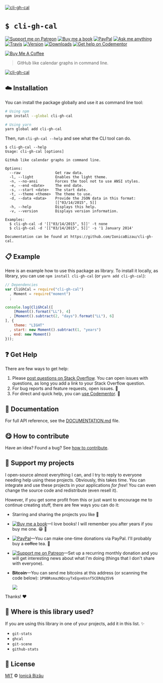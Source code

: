 <!-- Please do not edit this file. Edit the `blah` field in the `package.json` instead. If in doubt, open an issue. -->








[![cli-gh-cal](http://i.imgur.com/pw82kYP.png)](#)











# `$ cli-gh-cal`

 [![Support me on Patreon][badge_patreon]][patreon] [![Buy me a book][badge_amazon]][amazon] [![PayPal][badge_paypal_donate]][paypal-donations] [![Ask me anything](https://img.shields.io/badge/ask%20me-anything-1abc9c.svg)](https://github.com/IonicaBizau/ama) [![Travis](https://img.shields.io/travis/IonicaBizau/cli-gh-cal.svg)](https://travis-ci.org/IonicaBizau/cli-gh-cal/) [![Version](https://img.shields.io/npm/v/cli-gh-cal.svg)](https://www.npmjs.com/package/cli-gh-cal) [![Downloads](https://img.shields.io/npm/dt/cli-gh-cal.svg)](https://www.npmjs.com/package/cli-gh-cal) [![Get help on Codementor](https://cdn.codementor.io/badges/get_help_github.svg)](https://www.codementor.io/johnnyb?utm_source=github&utm_medium=button&utm_term=johnnyb&utm_campaign=github)

<a href="https://www.buymeacoffee.com/H96WwChMy" target="_blank"><img src="https://www.buymeacoffee.com/assets/img/custom_images/yellow_img.png" alt="Buy Me A Coffee"></a>







> GitHub like calendar graphs in command line.











[![cli-gh-cal](http://i.imgur.com/M5WIEsM.png)](#)







## :cloud: Installation

You can install the package globally and use it as command line tool:


```sh
# Using npm
npm install --global cli-gh-cal

# Using yarn
yarn global add cli-gh-cal
```


Then, run `cli-gh-cal --help` and see what the CLI tool can do.


```
$ cli-gh-cal --help
Usage: cli-gh-cal [options]

GitHub like calendar graphs in command line.

Options:
  --raw                Get raw data.
  -l, --light          Enables the light theme.
  -n, --no-ansi        Forces the tool not to use ANSI styles.
  -e, --end <date>     The end date.
  -s, --start <date>   The start date.
  -t, --theme <theme>  The theme to use.
  -d, --data <data>    Provide the JSON data in this format:
                       [["03/14/2015", 5]]
  -h, --help           Displays this help.
  -v, --version        Displays version information.

Examples:
  $ cli-gh-cal -d '[["03/14/2015", 5]]' -t none
  $ cli-gh-cal -d '[["03/14/2015", 5]]' -s '1 January 2014'

Documentation can be found at https://github.com/IonicaBizau/cli-gh-cal.
```













## :clipboard: Example



Here is an example how to use this package as library. To install it locally, as library, you can use `npm install cli-gh-cal` (or `yarn add cli-gh-cal`):



```js
// Dependencies
var CliGhCal = require("cli-gh-cal")
  , Moment = require("moment")
  ;

console.log(CliGhCal([
    [Moment().format("LL"), 4]
  , [Moment().subtract(2, "days").format("LL"), 6]
], {
    theme: "LIGHT"
  , start: new Moment().subtract(1, "years")
  , end: new Moment()
}));
```











## :question: Get Help

There are few ways to get help:



 1. Please [post questions on Stack Overflow](https://stackoverflow.com/questions/ask). You can open issues with questions, as long you add a link to your Stack Overflow question.
 2. For bug reports and feature requests, open issues. :bug:
 3. For direct and quick help, you can [use Codementor](https://www.codementor.io/johnnyb). :rocket:





## :memo: Documentation

For full API reference, see the [DOCUMENTATION.md][docs] file.












## :yum: How to contribute
Have an idea? Found a bug? See [how to contribute][contributing].


## :sparkling_heart: Support my projects
I open-source almost everything I can, and I try to reply to everyone needing help using these projects. Obviously,
this takes time. You can integrate and use these projects in your applications *for free*! You can even change the source code and redistribute (even resell it).

However, if you get some profit from this or just want to encourage me to continue creating stuff, there are few ways you can do it:


 - Starring and sharing the projects you like :rocket:
 - [![Buy me a book][badge_amazon]][amazon]—I love books! I will remember you after years if you buy me one. :grin: :book:
 - [![PayPal][badge_paypal]][paypal-donations]—You can make one-time donations via PayPal. I'll probably buy a ~~coffee~~ tea. :tea:
 - [![Support me on Patreon][badge_patreon]][patreon]—Set up a recurring monthly donation and you will get interesting news about what I'm doing (things that I don't share with everyone).
 - **Bitcoin**—You can send me bitcoins at this address (or scanning the code below): `1P9BRsmazNQcuyTxEqveUsnf5CERdq35V6`

    ![](https://i.imgur.com/z6OQI95.png)


Thanks! :heart:
















## :dizzy: Where is this library used?
If you are using this library in one of your projects, add it in this list. :sparkles:

 - `git-stats`
 - `ghcal`
 - `git-scene`
 - `github-stats`











## :scroll: License

[MIT][license] © [Ionică Bizău][website]






[license]: /LICENSE
[website]: https://ionicabizau.net
[contributing]: /CONTRIBUTING.md
[docs]: /DOCUMENTATION.md
[badge_patreon]: https://ionicabizau.github.io/badges/patreon.svg
[badge_amazon]: https://ionicabizau.github.io/badges/amazon.svg
[badge_paypal]: https://ionicabizau.github.io/badges/paypal.svg
[badge_paypal_donate]: https://ionicabizau.github.io/badges/paypal_donate.svg
[patreon]: https://www.patreon.com/ionicabizau
[amazon]: http://amzn.eu/hRo9sIZ
[paypal-donations]: https://www.paypal.com/cgi-bin/webscr?cmd=_s-xclick&hosted_button_id=RVXDDLKKLQRJW
